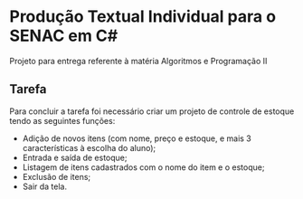 # Produção Textual Individual para o SENAC em C#
Projeto para entrega referente à matéria Algoritmos e Programação II

## Tarefa
Para concluir a tarefa foi necessário criar um projeto de controle de estoque tendo as seguintes funções:
- Adição de novos itens (com nome, preço e estoque, e mais 3 características à escolha do aluno);
- Entrada e saída de estoque;
- Listagem de itens cadastrados com o nome do item e o estoque;
- Exclusão de itens;
- Sair da tela.
